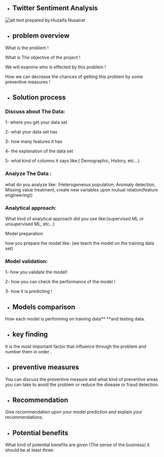 -   ## Twitter Sentiment Analysis
![alt text](https://github.com/Huzaifa-Nusairat/Twitter_Sentiment_Analysis/blob/master/Images/1_vp1M37AGMOFwCvLxVm62IA.jpeg?raw=true)
prepared by:Huzaifa Nusairat

-   ## problem overview

What is the problem !

What is The objective of the project !

We will examine who is effected by this problem !

How we can decrease the chances of getting this problem by some
preventive measures !

-   ## Solution process

### Discuss about The Data:

 1- where you get your data set

2- what your data set has

3- how many features it has

4- the explanation of the data set

5- what kind of columns it says like:( Demographic, History, etc…)

### Analyze The Data :

what do you analyze like: (Heterogeneous population, Anomaly detection,
Missing value treatment, create new variables upon mutual
relation(feature engineering))

### Analytical approach:

What kind of analytical approach did you use like:(supervised ML or
unsupervised ML, etc...)

Model preparation:

how you prepare the model like: (we teach the model on the training data
set)

### Model validation:

1- how you validate the model!

2- how you can check the performance of the model !

3- how it is predicting !

-   ## Models comparison

How each model is performing on training data** **and testing data.

-   ## key finding

It is the most important factor that influence through the problem and
number them in order .

-   ## preventive measures

You can discuss the preventive measure and what kind of preventive areas
you can take to avoid the problem or reduce the disease or fraud
detection.

-   ## Recommendation

Give recommendation upon your model prediction and explain your
recommendations.

-   ## Potential benefits

What kind of potential benefits are given (The sense of the business) it
should be at least three.
